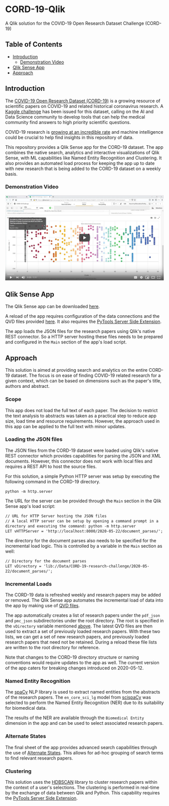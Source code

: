 # CORD-19-Qlik
A Qlik solution for the COVID-19 Open Research Dataset Challenge (CORD-19)

## Table of Contents

- [Introduction](#introduction)
    - [Demonstration Video](#demonstration-video)
- [Qlik Sense App](#qlik-sense-app)
- [Approach](#approach)

## Introduction
The [COVID-19 Open Research Dataset (CORD-19)](https://www.semanticscholar.org/cord19) is a growing resource of scientific papers on COVID-19 and related historical coronavirus research. A [Kaggle challenge](https://www.kaggle.com/allen-institute-for-ai/CORD-19-research-challenge) has been issued for this dataset, calling on the AI and Data Science community to develop tools that can help the medical community find answers to high priority scientific questions. 

COVID-19 research is [growing at an incredible rate](https://www.sciencemag.org/news/2020/05/scientists-are-drowning-covid-19-papers-can-new-tools-keep-them-afloat) and machine intelligence could be crucial to help find insights in this repository of data.

This repository provides a Qlik Sense app for the CORD-19 dataset. The app combines the native search, analytics and interactive visualizations of Qlik Sense, with ML capabilities like Named Entity Recognition and Clustering. It also provides an automated load process for keeping the app up to date with new research that is being added to the CORD-19 dataset on a weekly basis.

### Demonstration Video
[![Demonstration Video](images/YouTube-Thumb-01.png)](https://youtu.be/5fYWgglx84M)

## Qlik Sense App
The Qlik Sense app can be downloaded [here](https://www.dropbox.com/s/ml8biumnd2b54de/CORD-19-Challenge.qvf?dl=1). 

A reload of the app requires configuration of the data connections and the QVD files provided [here](data). It also requires the [PyTools Server Side Extension](https://github.com/nabeel-oz/qlik-py-tools). 

The app loads the JSON files for the research papers using Qlik's native REST connector. So a HTTP server hosting these files needs to be prepared and configured in the `Main` section of the app's load script.

## Approach
This solution is aimed at providing search and analytics on the entire CORD-19 dataset. The focus is on ease of finding COVID-19 related research for a given context, which can be based on dimensions such as the paper's title, authors and abstract. 

### Scope
This app does not load the full text of each paper. The decision to restrict the text analysis to abstracts was taken as a practical step to reduce app size, load time and resource requirements. However, the approach used in this app can be applied to the full text with minor updates.

### Loading the JSON files
The JSON files from the CORD-19 dataset were loaded using Qlik's native REST connector which provides capabilities for parsing the JSON and XML documents. However, this connector does not work with local files and requires a REST API to host the source files. 

For this solution, a simple Python HTTP server was setup by executing the following command in the CORD-19 directory.
```
python -m http.server
```

The URL for the server can be provided through the `Main` section in the Qlik Sense app's load script:
```
// URL for HTTP Server hosting the JSON files
// A local HTTP server can be setup by opening a command prompt in a directory and executing the command: python -m http.server
LET vHTTPServer = 'http://localhost:8000/2020-05-22/document_parses/';
```
The directory for the document parses also needs to be specified for the incremental load logic. This is controlled by a variable in the `Main` section as well:
```
// Directory for the document parses
LET vDirectory = 'lib://Data/CORD-19-research-challenge/2020-05-22/document_parses/';
```

### Incremental Loads
The CORD-19 data is refreshed weekly and research papers may be added or removed. The Qlik Sense app automates the incremental load of data into the app by making use of [QVD files](https://help.qlik.com/en-US/sense/April2020/Subsystems/Hub/Content/Sense_Hub/Scripting/work-with-QVD-files.htm).

The app automatically creates a list of research papers under the `pdf_json` and `pmc_json` subdirectories under the root directory. The root is specified in the `vDirectory` variable mentioned [above](#loading-the-json-files). The latest QVD files are then used to extract a set of previously loaded research papers. With these two lists, we can get a set of new research papers, and previously loaded research papers that need not be retained. During a reload these file lists are written to the root directory for reference.

Note that changes to the CORD-19 directory structure or naming conventions would require updates to the app as well. The current version of the app caters for breaking changes introduced on 2020-05-12.

### Named Entity Recognition
The [spaCy](https://spacy.io/) NLP library is used to extract named entities from the abstracts of the research papers. The `en_core_sci_lg` model from [scispaCy](https://allenai.github.io/scispacy/) was selected to perform the Named Entity Recognition (NER) due to its suitability for biomedical data.

The results of the NER are available through the `Biomedical Entity` dimension in the app and can be used to select associated research papers.

### Alternate States
The final sheet of the app provides advanced search capabilities through the use of [Alternate States](https://help.qlik.com/en-US/sense/April2020/Subsystems/Hub/Content/Sense_Hub/Visualizations/alternate-states-comparative-analysis.htm). This allows for ad-hoc grouping of search terms to find relevant research papers. 

### Clustering
This solution uses the [HDBSCAN](https://hdbscan.readthedocs.io/en/latest/) library to cluster research papers within the context of a user's selections. The clustering is performed in real-time by the exchange of data between Qlik and Python. This capability requires the [PyTools Server Side Extension](https://github.com/nabeel-oz/qlik-py-tools).